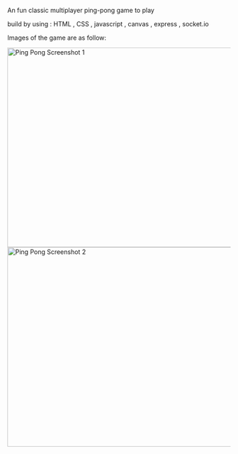 An fun classic multiplayer ping-pong game to play

build by using : HTML , CSS , javascript , canvas , express , socket.io

Images of the game are as follow:

<img src="https://github.com/sujal-jain-347/multiplayer_ping_pong_game/assets/136954858/b2d0423d-4494-4c02-9963-addbb86e6f23" alt="Ping Pong Screenshot 1" width="600" height ="450"/>

<img src="https://github.com/sujal-jain-347/multiplayer_ping_pong_game/assets/136954858/50467f2d-31b3-40e5-8566-56207b38e47b" alt="Ping Pong Screenshot 2" width="600" height ="450"/>
